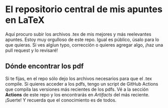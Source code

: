 # El repositorio central de mis apuntes en LaTeX
Aquí procuro subir los archivos .tex de mis mejores y más reelevantes apuntes.
Estoy muy orgulloso de este repo.
Igual es público, úsalo para lo que quieras.
Si ves algíun typo, corrección o quieres agregar algo, ¡haz una pull request y lo revisaré!

## Dónde encontrar los pdf
Si te fijas, en el repo sólo dejo los archivos necesarios para que el .tex compile.
Si quieres acceder a los pdfs, tengo un script de GitHub Actions que compila 
las versiones más recientes de los pdfs.
Vé a la sección **Actions** de este repo y los encontrarás en *Artifacts* del más reciente.
¡Suerte! Y recuerda que el conocimiento es de todos.
